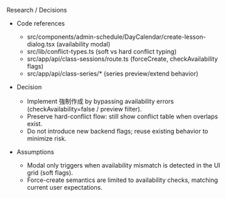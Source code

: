 Research / Decisions

- Code references
  - src/components/admin-schedule/DayCalendar/create-lesson-dialog.tsx (availability modal)
  - src/lib/conflict-types.ts (soft vs hard conflict typing)
  - src/app/api/class-sessions/route.ts (forceCreate, checkAvailability flags)
  - src/app/api/class-series/* (series preview/extend behavior)

- Decision
  - Implement 強制作成 by bypassing availability errors (checkAvailability=false / preview filter).
  - Preserve hard-conflict flow: still show conflict table when overlaps exist.
  - Do not introduce new backend flags; reuse existing behavior to minimize risk.

- Assumptions
  - Modal only triggers when availability mismatch is detected in the UI grid (soft flags).
  - Force-create semantics are limited to availability checks, matching current user expectations.

